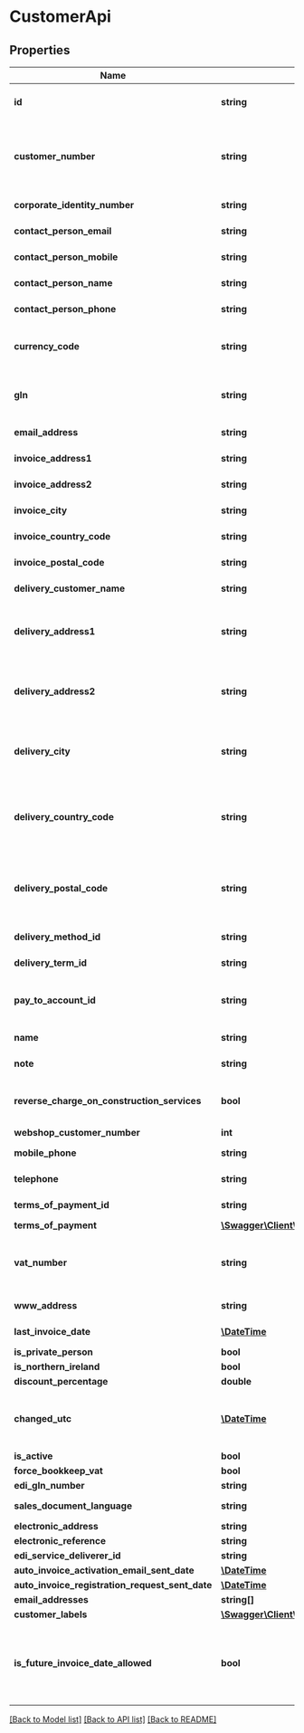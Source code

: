 # CustomerApi

## Properties
Name | Type | Description | Notes
------------ | ------------- | ------------- | -------------
**id** | **string** | Purpose: Unique Id provided by eAccounting | [optional] 
**customer_number** | **string** | Max length: 16 characters. Purpose: Unique identifier. If not provided, eAccounting will provide one | [optional] 
**corporate_identity_number** | **string** | Max length: 20 characters | [optional] 
**contact_person_email** | **string** | Max length: 255 characters | [optional] 
**contact_person_mobile** | **string** | Max length: 50 characters | [optional] 
**contact_person_name** | **string** | Max length: 100 characters | [optional] 
**contact_person_phone** | **string** | Max length: 50 characters | [optional] 
**currency_code** | **string** | Max length: 3 characters. Default value: Currency of the user company | [optional] 
**gln** | **string** | NOTE: Obsolete. Please use EdiGlnNumber instead | [optional] 
**email_address** | **string** | Max length: 255 characters | [optional] 
**invoice_address1** | **string** | Max length: 50 characters | [optional] 
**invoice_address2** | **string** | Max length: 50 characters | [optional] 
**invoice_city** | **string** | Max length: 50 characters | 
**invoice_country_code** | **string** | Max length: 2 characters | [optional] 
**invoice_postal_code** | **string** | Max length: 10 characters | 
**delivery_customer_name** | **string** | Max length: 100 characters | [optional] 
**delivery_address1** | **string** | Max length: 50 characters. Purpose: Only used if invoice address differs from delivery address | [optional] 
**delivery_address2** | **string** | Max length: 50 characters. Purpose: Only used if invoice address differs from delivery address | [optional] 
**delivery_city** | **string** | Max length: 50 characters. Purpose: Only used if invoice city differs from delivery city | [optional] 
**delivery_country_code** | **string** | Max length: 2 characters. Purpose: Only used if invoice country code differs from delivery country code | [optional] 
**delivery_postal_code** | **string** | Max length: 10 characters. Purpose: Only used if invoice postal code differs from delivery postal code | [optional] 
**delivery_method_id** | **string** | Source: Get from /v2/deliverymethods | [optional] 
**delivery_term_id** | **string** | Source: Get from /v2/deliveryterms | [optional] 
**pay_to_account_id** | **string** | Purpose: The account Id on which payments are registered | [optional] 
**name** | **string** | Max length: 50 characters | 
**note** | **string** | Max length: 4000 characters | [optional] 
**reverse_charge_on_construction_services** | **bool** | Default: false. Purpose: If true, VatNumber must be set aswell | [optional] 
**webshop_customer_number** | **int** |  | [optional] 
**mobile_phone** | **string** | Max length: 50 characters | [optional] 
**telephone** | **string** | Max length: 50 characters | [optional] 
**terms_of_payment_id** | **string** | Source: Get from /v2/termsofpayment | 
**terms_of_payment** | [**\Swagger\Client\Model\TermsOfPaymentApi**](TermsOfPaymentApi.md) |  | [optional] 
**vat_number** | **string** | Max length: 20 characters. Format: 2 character country code followed by 8-12 numbers. | [optional] 
**www_address** | **string** | Max length: 255 characters | [optional] 
**last_invoice_date** | [**\DateTime**](\DateTime.md) | Purpose: Returns the last invoice date | [optional] 
**is_private_person** | **bool** |  | 
**is_northern_ireland** | **bool** |  | [optional] 
**discount_percentage** | **double** | Format: 4 decimals | [optional] 
**changed_utc** | [**\DateTime**](\DateTime.md) | Purpose: Returns the last date and time from when a change was made on the customer | [optional] 
**is_active** | **bool** |  | 
**force_bookkeep_vat** | **bool** |  | [optional] 
**edi_gln_number** | **string** |  | [optional] 
**sales_document_language** | **string** | Max length: 2 characters | [optional] 
**electronic_address** | **string** |  | [optional] 
**electronic_reference** | **string** |  | [optional] 
**edi_service_deliverer_id** | **string** |  | [optional] 
**auto_invoice_activation_email_sent_date** | [**\DateTime**](\DateTime.md) |  | [optional] 
**auto_invoice_registration_request_sent_date** | [**\DateTime**](\DateTime.md) |  | [optional] 
**email_addresses** | **string[]** |  | [optional] 
**customer_labels** | [**\Swagger\Client\Model\CustomerLabelApi[]**](CustomerLabelApi.md) |  | [optional] 
**is_future_invoice_date_allowed** | **bool** | Purpose: Future dates on invoices are allowed based on terms of payments and invoice currency code settings | [optional] 

[[Back to Model list]](../../README.md#documentation-for-models) [[Back to API list]](../../README.md#documentation-for-api-endpoints) [[Back to README]](../../README.md)

